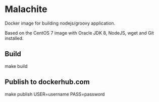 # Malachite
Docker image for building nodejs/groovy application.

Based on the CentOS 7 image with Oracle JDK 8, NodeJS, wget and Git installed.

## Build
  make build

## Publish to dockerhub.com
  make publish USER=username PASS=password
